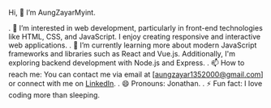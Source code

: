    Hi, 👋 I’m AungZayarMyint.

. 👀 I’m interested in web development, particularly in front-end technologies like HTML, CSS, and JavaScript. I enjoy creating responsive and interactive web applications.
. 🌱 I’m currently learning more about modern JavaScript frameworks and libraries such as React and Vue.js. Additionally, I'm exploring backend development with Node.js and Express.
. 📫 How to reach me: You can contact me via email at [aungzayar1352000@gmail.com] or connect with me on [LinkedIn](https://www.linkedin.com/in/aung-zayar-myint-757b32257/).
. 😄 Pronouns: Jonathan.
. ⚡ Fun fact: I love coding more than sleeping.

